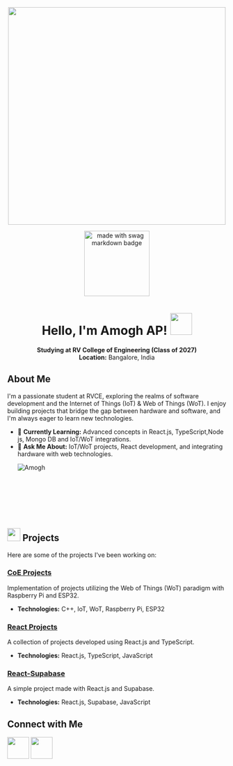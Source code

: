 <div align="center">

<img src="https://user-images.githubusercontent.com/74038190/219923809-b86dc415-a0c2-4a38-bc88-ad6cf06395a8.gif" width="500">

<a href="https://github.com/Anmol-Baranwal/GIFs-For-Readme"><img src="https://forthebadge.com/images/badges/built-with-swag.svg" width="150" alt="made with swag markdown badge"></a> 
# Hello, I'm Amogh AP! <img src="https://user-images.githubusercontent.com/74038190/212281775-b468df30-4edc-4bf8-a4ee-f52e1aaddc86.gif" width="50">

**Studying at RV College of Engineering (Class of 2027)**  
**Location:** Bangalore, India

</div>


## About Me

I'm a passionate student at RVCE, exploring the realms of software development and the Internet of Things (IoT) & Web of Things (WoT). I enjoy building projects that bridge the gap between hardware and software, and I'm always eager to learn new technologies. 

- 🌱 **Currently Learning:** Advanced concepts in React.js, TypeScript,Node js, Mongo DB and IoT/WoT integrations.
- 💬 **Ask Me About:** IoT/WoT projects, React development, and integrating hardware with web technologies.<p>
  <img align="left" src="https://github-readme-stats.vercel.app/api/top-langs?username=Amogh-lab&show_icons=true&locale=en&layout=compact&theme=dark" alt="Amogh" />
</p>


 
</br></br></br></br></br><br><br>

## <img src="https://user-images.githubusercontent.com/74038190/212257465-7ce8d493-cac5-494e-982a-5a9deb852c4b.gif" width="30"> Projects 
Here are some of the projects I've been working on:

### [CoE Projects](https://github.com/Amogh-lab/CoE-Projects)

Implementation of projects utilizing the Web of Things (WoT) paradigm with Raspberry Pi and ESP32.

- **Technologies:** C++, IoT, WoT, Raspberry Pi, ESP32

### [React Projects](https://github.com/Amogh-lab/React-project)

A collection of projects developed using React.js and TypeScript.

- **Technologies:** React.js, TypeScript, JavaScript

### [React-Supabase](https://github.com/Amogh-lab/React-Supabase)

A simple project made with React.js and Supabase.

- **Technologies:** React.js, Supabase, JavaScript

## Connect with Me
[<img src="https://user-images.githubusercontent.com/74038190/235294012-0a55e343-37ad-4b0f-924f-c8431d9d2483.gif" width="50">](https://www.linkedin.com/in/amogh-ap-750832293)  [<img src="https://user-images.githubusercontent.com/74038190/235294013-a33e5c43-a01c-43f6-b44d-a406d8b4ab75.gif" width="50">](https://www.instagram.com/justttamogh)

